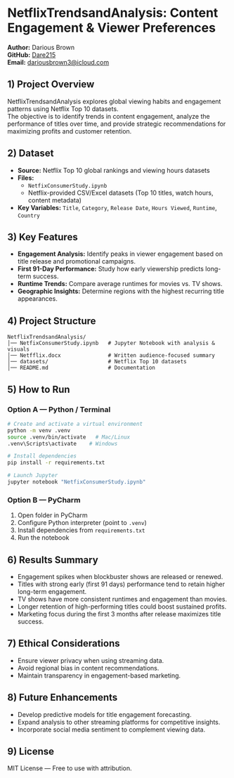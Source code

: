 # NetflixTrendsandAnalysis: Content Engagement & Viewer Preferences

**Author:** Darious Brown  
**GitHub:** [Dare215](https://github.com/Dare215)  
**Email:** dariousbrown3@icloud.com  

## 1) Project Overview
NetflixTrendsandAnalysis explores global viewing habits and engagement patterns using Netflix Top 10 datasets.  
The objective is to identify trends in content engagement, analyze the performance of titles over time, and provide strategic recommendations for maximizing profits and customer retention.

## 2) Dataset
- **Source:** Netflix Top 10 global rankings and viewing hours datasets  
- **Files:**  
  - `NetfixConsumerStudy.ipynb`  
  - Netflix-provided CSV/Excel datasets (Top 10 titles, watch hours, content metadata)  
- **Key Variables:** `Title`, `Category`, `Release Date`, `Hours Viewed`, `Runtime`, `Country`

## 3) Key Features
- **Engagement Analysis:** Identify peaks in viewer engagement based on title release and promotional campaigns.
- **First 91-Day Performance:** Study how early viewership predicts long-term success.
- **Runtime Trends:** Compare average runtimes for movies vs. TV shows.
- **Geographic Insights:** Determine regions with the highest recurring title appearances.

## 4) Project Structure
```
NetflixTrendsandAnalysis/
│── NetfixConsumerStudy.ipynb   # Jupyter Notebook with analysis & visuals
│── Netfflix.docx               # Written audience-focused summary
│── datasets/                   # Netflix Top 10 datasets
│── README.md                   # Documentation
```

## 5) How to Run

### Option A — Python / Terminal
```bash
# Create and activate a virtual environment
python -m venv .venv
source .venv/bin/activate   # Mac/Linux
.venv\Scripts\activate    # Windows

# Install dependencies
pip install -r requirements.txt

# Launch Jupyter
jupyter notebook "NetfixConsumerStudy.ipynb"
```

### Option B — PyCharm
1. Open folder in PyCharm  
2. Configure Python interpreter (point to `.venv`)  
3. Install dependencies from `requirements.txt`  
4. Run the notebook

## 6) Results Summary
- Engagement spikes when blockbuster shows are released or renewed.
- Titles with strong early (first 91 days) performance tend to retain higher long-term engagement.
- TV shows have more consistent runtimes and engagement than movies.
- Longer retention of high-performing titles could boost sustained profits.
- Marketing focus during the first 3 months after release maximizes title success.

## 7) Ethical Considerations
- Ensure viewer privacy when using streaming data.
- Avoid regional bias in content recommendations.
- Maintain transparency in engagement-based marketing.

## 8) Future Enhancements
- Develop predictive models for title engagement forecasting.
- Expand analysis to other streaming platforms for competitive insights.
- Incorporate social media sentiment to complement viewing data.

## 9) License
MIT License — Free to use with attribution.
